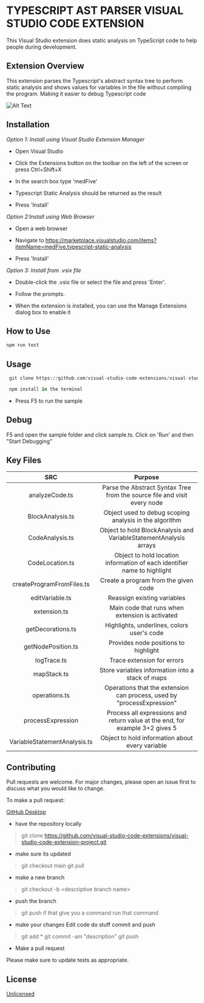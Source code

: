 # TYPESCRIPT AST PARSER VISUAL STUDIO CODE EXTENSION

This Visual Studio extension does static analysis on TypeScript code to help people during development.

## Extension Overview

This extension parses the Typescript's abstract syntax tree to perform static analysis and shows values for variables in the file without compiling the program. Making it easier to debug Typescript code

![Alt Text](https://user-images.githubusercontent.com/76471403/188575936-e6a2ef3c-68f2-4da8-a8a1-f8cdac0c8ded.gif)


## Installation

*Option 1: Install using Visual Studio Extension Manager*

* Open Visual Studio

* Click the Extensions button on the toolbar on the left of the screen or press Ctrl+Shift+X

* In the search box type 'medFive'

* Typescript Static Analysis should be returned as the result

* Press 'Install'

*Option 2:Install using Web Browser*

* Open a web browser

* Navigate to https://marketplace.visualstudio.com/items?itemName=medFive.typescript-static-analysis

* Press 'Install'

*Option 3: Install from .vsix file*

* Double-click the .vsix file or select the file and press 'Enter'. 

* Follow the prompts. 

* When the extension is installed, you can use the Manage Extensions dialog box to enable it

## How to Use

```python
npm run test

```
## Usage

```python
 git clone https://github.com/visual-studio-code-extensions/visual-studio-code-extension-project.git

 npm install in the terminal

```
 * Press F5 to run the sample


## Debug

F5 and open the sample folder and click sample.ts.
Click on 'Run' and then "Start Debugging"

## Key Files

**SRC**|**Purpose**
:-----:|:-----:
analyzeCode.ts|Parse the Abstract Syntax Tree from the source file and visit every node
BlockAnalysis.ts|Object used to debug scoping analysis in the algorithm
CodeAnalysis.ts|Object to hold BlockAnalysis and VariableStatementAnalysis arrays
CodeLocation.ts|Object to hold location information of each identifier name to highlight
createProgramFromFiles.ts|Create a program from the given code
editVariable.ts|Reassign existing variables
extension.ts|Main code that runs when extension is activated
getDecorations.ts|Highlights, underlines, colors user's code
getNodePosition.ts|Provides node positions to highlight
logTrace.ts|Trace extension for errors
mapStack.ts|Store variables information into a stack of maps
operations.ts|Operations that the extension can process, used by "processExpression"
processExpression|Process all expressions and return value at the end, for example 3+2 gives 5
VariableStatementAnalysis.ts|Object to hold information about every variable


## Contributing
Pull requests are welcome. For major changes, please open an issue first to discuss what you would like to change.

To make a pull request:

 [GitHub Desktop](https://desktop.github.com/)


* have the repository locally
> git clone https://github.com/visual-studio-code-extensions/visual-studio-code-extension-project.git
* make sure its updated
> git checkout main
> git pull
* make a new branch
> git checkout -b <your GitHub alias>\<descriptive branch name>
* push the branch
> git push
if that give you a command run that command
* make your changes
Edit code do stuff
commit and push
> git add  *
> git commit -am "description"
> git push
* Make a pull request

Please make sure to update tests as appropriate.

## License
[Unlicensed](https://unlicense.org/)
